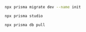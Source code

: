```sh
npx prisma migrate dev --name init
````

```sh
npx prisma studio
````

```sh
npx prisma db pull
````